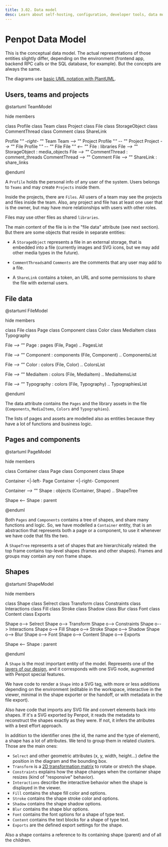 ```yaml
---
title: 3.02. Data model
desc: Learn about self-hosting, configuration, developer tools, data models, architecture, and integrations. View Penpot's technical guide. Free to use!
---
```


# Penpot Data Model

This is the conceptual data model. The actual representations of those entities
slightly differ, depending on the environment (frontend app, backend RPC calls
or the SQL database, for example). But the concepts are always the same.

The diagrams use [basic UML notation with PlantUML](https://plantuml.com/en/class-diagram).

## Users, teams and projects

@startuml TeamModel

hide members

class Profile
class Team
class Project
class File
class StorageObject
class CommentThread
class Comment
class ShareLink

Profile "*" -right- "*" Team
Team *--> "*" Project
Profile "*" -- "*" Project
Project *--> "*" File
Profile "*" -- "*" File
File "*" <-- "*" File : libraries
File *--> "*" StorageObject : media_objects
File *--> "*" CommentThread : comment_threads
CommentThread *--> "*" Comment
File *--> "*" ShareLink : share_links

@enduml

A <code class="language-text">Profile</code> holds the personal info of any user of the system. Users belongs to
<code class="language-text">Teams</code> and may create <code class="language-text">Projects</code> inside them.

Inside the projects, there are <code class="language-text">Files</code>. All users of a team may see the projects
and files inside the team. Also, any project and file has at least one user that
is the owner, but may have more relationships with users with other roles.

Files may use other files as shared <code class="language-text">libraries</code>.

The main content of the file is in the "file data" attribute (see next section).
But there are some objects that reside in separate entities:

 * A <code class="language-text">StorageObject</code> represents a file in an external storage, that is embedded
   into a file (currently images and SVG icons, but we may add other media
   types in the future).

 * <code class="language-text">CommentThreads</code>and <code class="language-text">Comments</code> are the comments that any user may add to a
   file.

 * A <code class="language-text">ShareLink</code> contains a token, an URL and some permissions to share the file
   with external users.

## File data

@startuml FileModel

hide members

class File
class Page
class Component
class Color
class MediaItem
class Typography

File *--> "*" Page : pages
(File, Page) .. PagesList

File *--> "*" Component : components
(File, Component) .. ComponentsList

File *--> "*" Color : colors
(File, Color) .. ColorsList

File *--> "*" MediaItem : colors
(File, MediaItem) .. MediaItemsList

File *--> "*" Typography : colors
(File, Typography) .. TypographiesList

@enduml

The data attribute contains the <code class="language-text">Pages</code> and the library assets in the file
(<code class="language-text">Components</code>, <code class="language-text">MediaItems</code>, <code class="language-text">Colors</code> and <code class="language-text">Typographies</code>).

The lists of pages and assets are modelled also as entities because they have a
lot of functions and business logic.

## Pages and components

@startuml PageModel

hide members

class Container
class Page
class Component
class Shape

Container <|-left- Page
Container <|-right- Component

Container *--> "*" Shape : objects
(Container, Shape) .. ShapeTree

Shape <-- Shape : parent

@enduml

Both <code class="language-text">Pages</code> and <code class="language-text">Components</code> contains a tree of shapes, and share many
functions and logic. So, we have modelled a <code class="language-text">Container</code> entity, that is an
abstraction that represents both a page or a component, to use it whenever we
have code that fits the two.

A <code class="language-text">ShapeTree</code> represents a set of shapes that are hierarchically related: the top
frame contains top-level shapes (frames and other shapes). Frames and groups may
contain any non frame shape.

## Shapes

@startuml ShapeModel

hide members

class Shape
class Selrect
class Transform
class Constraints
class Interactions
class Fill
class Stroke
class Shadow
class Blur
class Font
class Content
class Exports

Shape o--> Selrect
Shape o--> Transform
Shape o--> Constraints
Shape o--> Interactions
Shape o--> Fill
Shape o--> Stroke
Shape o--> Shadow
Shape o--> Blur
Shape o--> Font
Shape o--> Content
Shape o--> Exports

Shape <-- Shape : parent

@enduml

A <code class="language-text">Shape</code> is the most important entity of the model. Represents one of the
[layers of our design](https://help.penpot.app/user-guide/layer-basics), and it
corresponds with one SVG node, augmented with Penpot special features.

We have code to render a <code class="language-text">Shape</code> into a SVG tag, with more or less additions
depending on the environment (editable in the workspace, interactive in the
viewer, minimal in the shape exporter or the handoff, or with metadata in the
file export).

Also have code that imports any SVG file and convert elements back into shapes.
If it's a SVG exported by Penpot, it reads the metadata to reconstruct the
shapes exactly as they were. If not, it infers the atributes with a best effort
approach.

In addition to the identifier ones (the id, the name and the type of element),
a shape has a lot of attributes. We tend to group them in related clusters.
Those are the main ones:

 * <code class="language-text">Selrect</code> and other geometric attributes (x, y, width, height...) define the
   position in the diagram and the bounding box.
 * <code class="language-text">Transform</code> is a [2D transformation matrix](https://www.alanzucconi.com/2016/02/10/tranfsormation-matrix/)
   to rotate or stretch the shape.
 * <code class="language-text">Constraints</code> explains how the shape changes when the container shape resizes
   (kind of "responsive" behavior).
 * <code class="language-text">Interactions</code> describe the interactive behavior when the shape is displayed
   in the viewer.
 * <code class="language-text">Fill</code> contains the shape fill color and options.
 * <code class="language-text">Stroke</code> contains the shape stroke color and options.
 * <code class="language-text">Shadow</code> contains the shape shadow options.
 * <code class="language-text">Blur</code> contains the shape blur options.
 * <code class="language-text">Font</code> contains the font options for a shape of type text.
 * <code class="language-text">Content</code> contains the text blocks for a shape of type text.
 * <code class="language-text">Exports</code> are the defined export settings for the shape.

Also a shape contains a reference to its containing shape (parent) and of all
the children.
